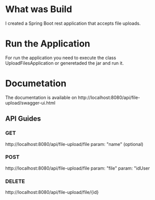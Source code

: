 # What was Build
I created a Spring Boot rest application that accepts file uploads. 

# Run the Application
For run the application you need to execute the class UploadFilesApplication or generetaded the jar and run it.

# Documetation
The documentation is available on http://localhost:8080/api/file-upload/swagger-ui.html

## API Guides

### GET
http://localhost:8080/api/file-upload/file
param: "name" (optional)

### POST
http://localhost:8080/api/file-upload/file
param: "file"
param: "idUser

### DELETE
http://localhost:8080/api/file-upload/file/{id}
